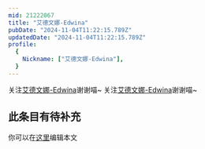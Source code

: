 ```yaml
---
mid: 21222067
title: "艾德文娜-Edwina"
pubDate: "2024-11-04T11:22:15.789Z"
updatedDate: "2024-11-04T11:22:15.789Z"
profile:
  {
    Nickname: ["艾德文娜-Edwina"],
  }
---
```


关注[艾德文娜-Edwina](https://space.bilibili.com/21222067)谢谢喵~ 关注[艾德文娜-Edwina](https://space.bilibili.com/21222067)谢谢喵~

## 此条目有待补充
你可以在[这里](https://github.com/Yuhanawa/VTuber.ICU-Content/edit/master/v/艾德文娜-Edwina/index.md)编辑本文
